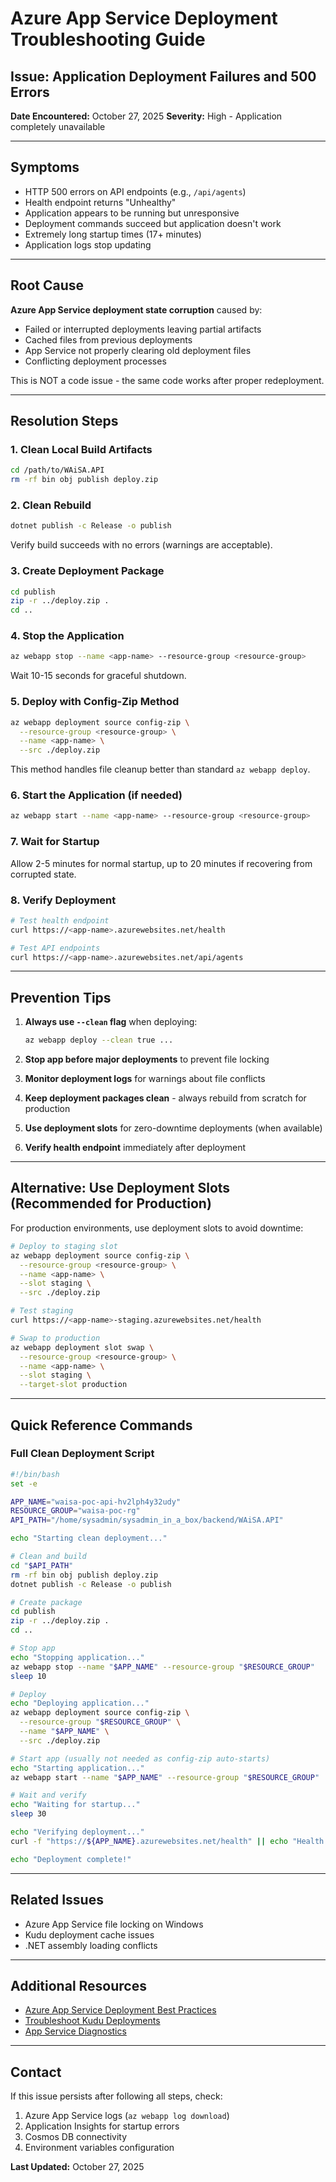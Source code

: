 # Azure App Service Deployment Troubleshooting Guide

## Issue: Application Deployment Failures and 500 Errors

**Date Encountered:** October 27, 2025
**Severity:** High - Application completely unavailable

---

## Symptoms

- HTTP 500 errors on API endpoints (e.g., `/api/agents`)
- Health endpoint returns "Unhealthy"
- Application appears to be running but unresponsive
- Deployment commands succeed but application doesn't work
- Extremely long startup times (17+ minutes)
- Application logs stop updating

---

## Root Cause

**Azure App Service deployment state corruption** caused by:
- Failed or interrupted deployments leaving partial artifacts
- Cached files from previous deployments
- App Service not properly clearing old deployment files
- Conflicting deployment processes

This is NOT a code issue - the same code works after proper redeployment.

---

## Resolution Steps

### 1. Clean Local Build Artifacts

```bash
cd /path/to/WAiSA.API
rm -rf bin obj publish deploy.zip
```

### 2. Clean Rebuild

```bash
dotnet publish -c Release -o publish
```

Verify build succeeds with no errors (warnings are acceptable).

### 3. Create Deployment Package

```bash
cd publish
zip -r ../deploy.zip .
cd ..
```

### 4. Stop the Application

```bash
az webapp stop --name <app-name> --resource-group <resource-group>
```

Wait 10-15 seconds for graceful shutdown.

### 5. Deploy with Config-Zip Method

```bash
az webapp deployment source config-zip \
  --resource-group <resource-group> \
  --name <app-name> \
  --src ./deploy.zip
```

This method handles file cleanup better than standard `az webapp deploy`.

### 6. Start the Application (if needed)

```bash
az webapp start --name <app-name> --resource-group <resource-group>
```

### 7. Wait for Startup

Allow 2-5 minutes for normal startup, up to 20 minutes if recovering from corrupted state.

### 8. Verify Deployment

```bash
# Test health endpoint
curl https://<app-name>.azurewebsites.net/health

# Test API endpoints
curl https://<app-name>.azurewebsites.net/api/agents
```

---

## Prevention Tips

1. **Always use `--clean` flag** when deploying:
   ```bash
   az webapp deploy --clean true ...
   ```

2. **Stop app before major deployments** to prevent file locking

3. **Monitor deployment logs** for warnings about file conflicts

4. **Keep deployment packages clean** - always rebuild from scratch for production

5. **Use deployment slots** for zero-downtime deployments (when available)

6. **Verify health endpoint** immediately after deployment

---

## Alternative: Use Deployment Slots (Recommended for Production)

For production environments, use deployment slots to avoid downtime:

```bash
# Deploy to staging slot
az webapp deployment source config-zip \
  --resource-group <resource-group> \
  --name <app-name> \
  --slot staging \
  --src ./deploy.zip

# Test staging
curl https://<app-name>-staging.azurewebsites.net/health

# Swap to production
az webapp deployment slot swap \
  --resource-group <resource-group> \
  --name <app-name> \
  --slot staging \
  --target-slot production
```

---

## Quick Reference Commands

### Full Clean Deployment Script

```bash
#!/bin/bash
set -e

APP_NAME="waisa-poc-api-hv2lph4y32udy"
RESOURCE_GROUP="waisa-poc-rg"
API_PATH="/home/sysadmin/sysadmin_in_a_box/backend/WAiSA.API"

echo "Starting clean deployment..."

# Clean and build
cd "$API_PATH"
rm -rf bin obj publish deploy.zip
dotnet publish -c Release -o publish

# Create package
cd publish
zip -r ../deploy.zip .
cd ..

# Stop app
echo "Stopping application..."
az webapp stop --name "$APP_NAME" --resource-group "$RESOURCE_GROUP"
sleep 10

# Deploy
echo "Deploying application..."
az webapp deployment source config-zip \
  --resource-group "$RESOURCE_GROUP" \
  --name "$APP_NAME" \
  --src ./deploy.zip

# Start app (usually not needed as config-zip auto-starts)
echo "Starting application..."
az webapp start --name "$APP_NAME" --resource-group "$RESOURCE_GROUP"

# Wait and verify
echo "Waiting for startup..."
sleep 30

echo "Verifying deployment..."
curl -f "https://${APP_NAME}.azurewebsites.net/health" || echo "Health check failed!"

echo "Deployment complete!"
```

---

## Related Issues

- Azure App Service file locking on Windows
- Kudu deployment cache issues
- .NET assembly loading conflicts

---

## Additional Resources

- [Azure App Service Deployment Best Practices](https://learn.microsoft.com/en-us/azure/app-service/deploy-best-practices)
- [Troubleshoot Kudu Deployments](https://github.com/projectkudu/kudu/wiki)
- [App Service Diagnostics](https://learn.microsoft.com/en-us/azure/app-service/overview-diagnostics)

---

## Contact

If this issue persists after following all steps, check:
1. Azure App Service logs (`az webapp log download`)
2. Application Insights for startup errors
3. Cosmos DB connectivity
4. Environment variables configuration

**Last Updated:** October 27, 2025
